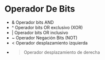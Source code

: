 # Operador De Bits

* & Operador bits AND
* ^	Operador bits OR exclusivo (XOR)
* | Operador bits OR inclusivo
* ~	Operador Negación Bits (NOT)
* < Operador desplazamiento izquierda
* > Operador desplazamiento de derecha
